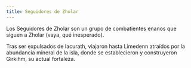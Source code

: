 ```yaml
---
title: Seguidores de Zholar
---
```


Los Seguidores de Zholar son un grupo de combatientes enanos que siguen a Zholar (vaya, qué inesperado).

Tras ser expulsados de Iacurath, viajaron hasta Limedenn atraídos por la abundancia mineral de la isla, donde se establecieron y construyeron Girkihm, su actual fortaleza.
